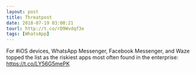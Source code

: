 ```yaml
---
layout: post
title: Threatpost
date: 2018-07-19 03:00:21
tourl: http://t.co/rD9Wvdqf3e
tags: [WhatsApp]
---
```

For #iOS devices, WhatsApp Messenger, Facebook Messenger, and Waze topped the list as the riskiest apps most often found in the enterprise: https://t.co/LY56G5mePK